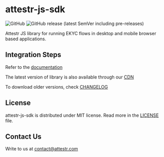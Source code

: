 # attestr-js-sdk

![GitHub](https://img.shields.io/github/license/attestr/attestr-js-sdk)
![GitHub release (latest SemVer including pre-releases)](https://img.shields.io/github/v/release/attestr/attestr-js-sdk?include_prereleases)

Attestr JS library for running EKYC flows in desktop and mobile browser based applications.

## Integration Steps
Refer to the [documentation](https://docs.attestr.com/attestr-docs/attestr-studio-web-integration)

The latest version of library is also available through our [CDN](https://cdn.attestr.com/flowx.js)

To download older versions, check [CHANGELOG](CHANGELOG)

## License
attestr-js-sdk is distributed under MIT license. Read more in the [LICENSE](LICENSE) file.

## Contact Us
Write to us at [contact@attestr.com](mailto:contact@attestr.com)